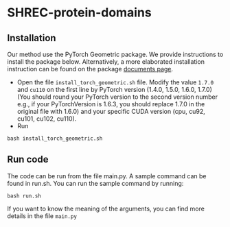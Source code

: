 # SHREC-protein-domains

## Installation

Our method use the PyTorch Geometric package. We provide instructions to install the package below. Alternatively, a more elaborated installation instruction can be found on the package [documents page](https://pytorch-geometric.readthedocs.io/en/latest/notes/installation.html).

- Open the file ```install_torch_geometric.sh``` file. Modify the value ```1.7.0``` and ```cu110``` on the first line by PyTorch version (1.4.0, 1.5.0, 1.6.0, 1.7.0) (You should round your PyTorch version to the second version number e.g., if your PyTorchVersion is 1.6.3, you should replace 1.7.0 in the original file with 1.6.0) and your specific CUDA version (cpu, cu92, cu101, cu102, cu110).
- Run

```bash install_torch_geometric.sh```

## Run code

The code can be run from the file main.py. A sample command can be found in run.sh. You can run the sample command by running:

```bash run.sh```

If you want to know the meaning of the arguments, you can find more details in the file ```main.py```